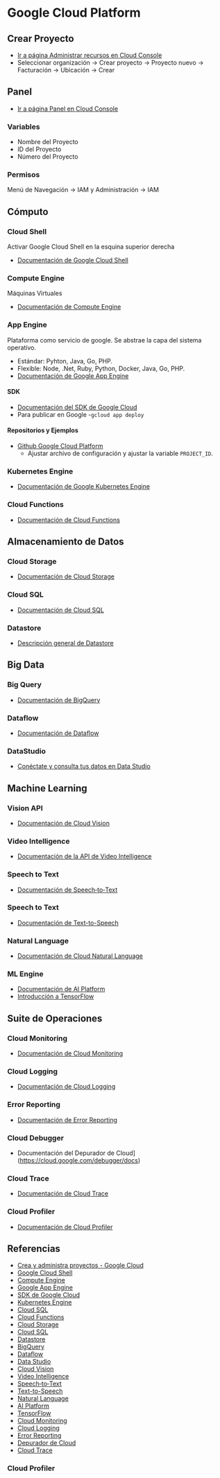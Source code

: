 # Google Cloud Platform
## Crear Proyecto
- [Ir a página Administrar recursos en Cloud Console](https://console.cloud.google.com/cloud-resource-manager)
- Seleccionar organización -> Crear proyecto -> Proyecto nuevo -> Facturación -> Ubicación -> Crear
## Panel
- [Ir a página Panel en Cloud Console](https://console.cloud.google.com/home/dashboard)
### Variables
- Nombre del Proyecto
- ID del Proyecto
- Número del Proyecto

### Permisos
Menú de Navegación -> IAM y Administración -> IAM

## Cómputo
### Cloud Shell
Activar Google Cloud Shell en la esquina superior derecha
- [Documentación de Google Cloud Shell](https://cloud.google.com/shell/docs)

### Compute Engine
Máquinas Virtuales
- [Documentación de Compute Engine](https://cloud.google.com/compute/docs)

### App Engine
Plataforma como servicio de google. Se abstrae la capa del sistema operativo.
- Estándar: Pyhton, Java, Go, PHP.
- Flexible: Node, .Net, Ruby, Python, Docker, Java, Go, PHP.
- [Documentación de Google App Engine](https://cloud.google.com/appengine/docs)

#### SDK
- [Documentación del SDK de Google Cloud](https://cloud.google.com/sdk/docs)
- Para publicar en Google 
  -`gcloud app deploy`

#### Repositorios y Ejemplos
- [Github Google Cloud Platform](https://github.com/GoogleCloudPlatform)
  - Ajustar archivo de configuración y ajustar la variable `PROJECT_ID`.

### Kubernetes Engine
- [Documentación de Google Kubernetes Engine](https://cloud.google.com/kubernetes-engine/docs)

### Cloud Functions
- [Documentación de Cloud Functions](https://cloud.google.com/functions/docs)

## Almacenamiento de Datos
### Cloud Storage
- [Documentación de Cloud Storage](https://cloud.google.com/storage/docs)

### Cloud SQL
- [Documentación de Cloud SQL](https://cloud.google.com/sql/docs)

### Datastore
- [Descripción general de Datastore](https://cloud.google.com/datastore/docs/concepts/overview)

## Big Data
### Big Query
- [Documentación de BigQuery](https://cloud.google.com/bigquery/docs)

### Dataflow
- [Documentación de Dataflow](https://cloud.google.com/dataflow/docs)

### DataStudio
- [Conéctate y consulta tus datos en Data Studio](https://developers.google.com/datastudio)

## Machine Learning
### Vision API
- [Documentación de Cloud Vision](https://cloud.google.com/vision/docs)

### Video Intelligence
- [Documentación de la API de Video Intelligence](https://cloud.google.com/video-intelligence/docs)

### Speech to Text
- [Documentación de Speech‑to‑Text](https://cloud.google.com/speech-to-text/docs)

### Speech to Text
- [Documentación de Text-to-Speech](https://cloud.google.com/text-to-speech/docs)

### Natural Language
- [Documentación de Cloud Natural Language](https://cloud.google.com/natural-language/docs)

### ML Engine
- [Documentación de AI Platform](https://cloud.google.com/ai-platform/docs)
- [Introducción a TensorFlow](https://www.tensorflow.org/learn)

## Suite de Operaciones
### Cloud Monitoring
- [Documentación de Cloud Monitoring](https://cloud.google.com/monitoring/docs)

### Cloud Logging
- [Documentación de Cloud Logging](https://cloud.google.com/logging/docs)

### Error Reporting
- [Documentación de Error Reporting](https://cloud.google.com/error-reporting/docs)

### Cloud Debugger
- Documentación del Depurador de Cloud](https://cloud.google.com/debugger/docs)

### Cloud Trace
- [Documentación de Cloud Trace](https://cloud.google.com/trace/docs)

### Cloud Profiler
- [Documentación de Cloud Profiler](https://cloud.google.com/profiler/docs)

## Referencias
- [Crea y administra proyectos - Google Cloud](https://cloud.google.com/resource-manager/docs/creating-managing-projects)
- [Google Cloud Shell](https://cloud.google.com/shell/docs)
- [Compute Engine](https://cloud.google.com/compute/docs)
- [Google App Engine](https://cloud.google.com/appengine/docs)
- [SDK de Google Cloud](https://cloud.google.com/sdk/docs)
- [Kubernetes Engine](https://cloud.google.com/kubernetes-engine/docs)
- [Cloud SQL](https://cloud.google.com/sql/docs)
- [Cloud Functions](https://cloud.google.com/functions/docs)
- [Cloud Storage](https://cloud.google.com/storage/docs)
- [Cloud SQL](https://cloud.google.com/sql/docs)
- [Datastore](https://cloud.google.com/datastore/docs/concepts/overview)
- [BigQuery](https://cloud.google.com/bigquery/docs)
- [Dataflow](https://cloud.google.com/dataflow/docs)
- [Data Studio](https://developers.google.com/datastudio)
- [Cloud Vision](https://cloud.google.com/vision/docs)
- [Video Intelligence](https://cloud.google.com/video-intelligence/docs)
- [Speech‑to‑Text](https://cloud.google.com/speech-to-text/docs)
- [Text-to-Speech](https://cloud.google.com/text-to-speech/docs)
- [Natural Language](https://cloud.google.com/natural-language/docs)
- [AI Platform](https://cloud.google.com/ai-platform/docs)
- [TensorFlow](https://www.tensorflow.org/learn)
- [Cloud Monitoring](https://cloud.google.com/monitoring/docs)
- [Cloud Logging](https://cloud.google.com/logging/docs)
- [Error Reporting](https://cloud.google.com/error-reporting/docs)
- [Depurador de Cloud](https://cloud.google.com/debugger/docs)
- [Cloud Trace](https://cloud.google.com/trace/docs)

### Cloud Profiler
